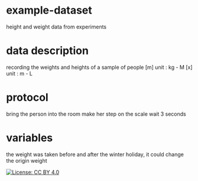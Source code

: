 # example-dataset
height and weight data from experiments 

# data description
recording the weights and heights of a sample of people 
[m] unit : kg - M
[x] unit : m - L

# protocol
bring the person into the room 
make her step on the scale
wait 3 seconds

# variables
the weight was taken before and after the winter holiday, it could change the origin weight 






[![License: CC BY 4.0](https://img.shields.io/badge/License-CC%20BY%204.0-lightgrey.svg)](http://creativecommons.org/licenses/by/4.0/)
